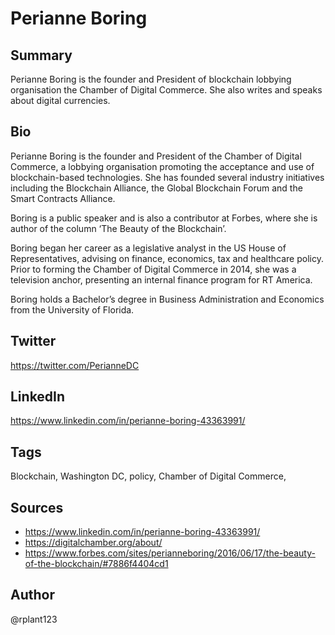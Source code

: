# Perianne Boring

## Summary
Perianne Boring is the founder and President of blockchain lobbying organisation the Chamber of Digital Commerce. She also writes and speaks about digital currencies.

## Bio
Perianne Boring is the founder and President of the Chamber of Digital Commerce, a lobbying organisation promoting the acceptance and use of blockchain-based technologies. She has founded several industry initiatives including the Blockchain Alliance, the Global Blockchain Forum and the Smart Contracts Alliance.

Boring is a public speaker and is also a contributor at Forbes, where she is author of the column ‘The Beauty of the Blockchain’.

Boring began her career as a legislative analyst in the US House of Representatives, advising on finance, economics, tax and healthcare policy. Prior to forming the Chamber of Digital Commerce in 2014, she was a television anchor, presenting an internal finance program for RT America.

Boring holds a Bachelor’s degree in Business Administration and Economics from the University of Florida. 

## Twitter
https://twitter.com/PerianneDC

## LinkedIn
https://www.linkedin.com/in/perianne-boring-43363991/

## Tags
Blockchain, Washington DC, policy, Chamber of Digital Commerce, 

## Sources
* https://www.linkedin.com/in/perianne-boring-43363991/
* https://digitalchamber.org/about/
* https://www.forbes.com/sites/perianneboring/2016/06/17/the-beauty-of-the-blockchain/#7886f4404cd1

## Author
@rplant123
